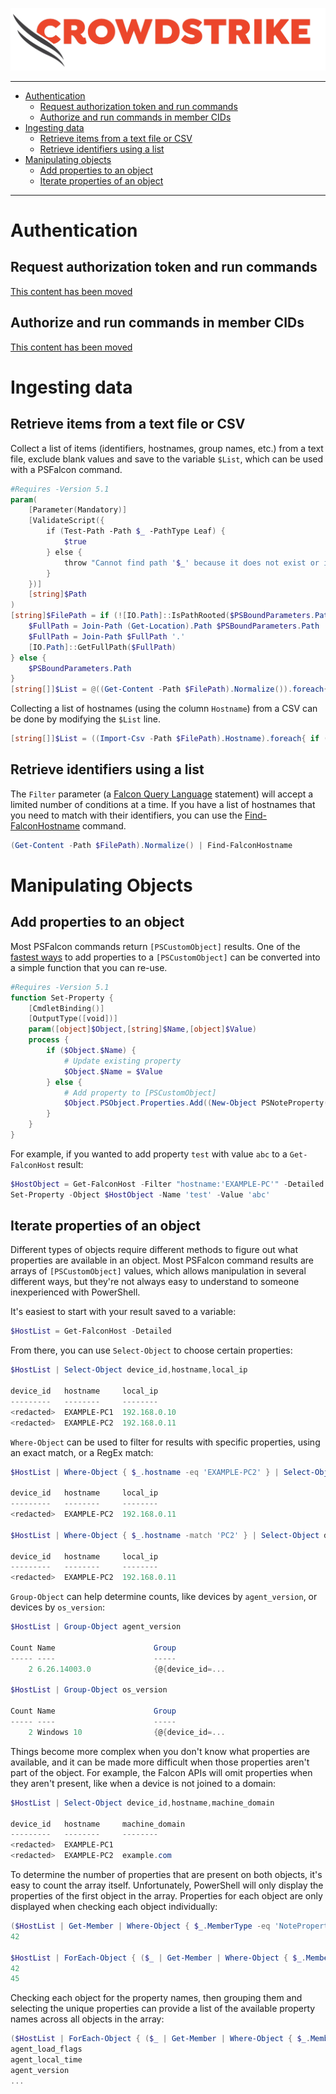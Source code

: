 ![CrowdStrike Falcon](https://raw.githubusercontent.com/CrowdStrike/falconpy/main/docs/asset/cs-logo.png)
***
- [Authentication](#authentication)
    - [Request authorization token and run commands](https://github.com/CrowdStrike/psfalcon/wiki/Authentication#request-authorization-token-and-run-a-command)
    - [Authorize and run commands in member CIDs](https://github.com/CrowdStrike/psfalcon/wiki/Authentication#authorize-and-run-commands-across-member-cids-within-a-script)
- [Ingesting data](#ingesting-data)
    - [Retrieve items from a text file or CSV](#retrieve-items-from-a-text-file-or-csv)
    - [Retrieve identifiers using a list](#retrieve-identifiers-using-a-list)
- [Manipulating objects](#manipulating-objects)
    - [Add properties to an object](#add-properties-to-an-object)
    - [Iterate properties of an object](#iterate-properties-of-an-object)
***
# Authentication
## Request authorization token and run commands
[This content has been moved](https://github.com/CrowdStrike/psfalcon/wiki/Authentication#request-authorization-token-and-run-a-command)
## Authorize and run commands in member CIDs
[This content has been moved](https://github.com/CrowdStrike/psfalcon/wiki/Authentication#authorize-and-run-commands-across-member-cids-within-a-script)
# Ingesting data
## Retrieve items from a text file or CSV
Collect a list of items (identifiers, hostnames, group names, etc.) from a text file, exclude blank values and
save to the variable `$List`, which can be used with a PSFalcon command.
```powershell
#Requires -Version 5.1
param(
    [Parameter(Mandatory)]
    [ValidateScript({
        if (Test-Path -Path $_ -PathType Leaf) {
            $true
        } else {
            throw "Cannot find path '$_' because it does not exist or is a directory."
        }
    })]
    [string]$Path
)
[string]$FilePath = if (![IO.Path]::IsPathRooted($PSBoundParameters.Path)) {
    $FullPath = Join-Path (Get-Location).Path $PSBoundParameters.Path
    $FullPath = Join-Path $FullPath '.'
    [IO.Path]::GetFullPath($FullPath)
} else {
    $PSBoundParameters.Path
}
[string[]]$List = @((Get-Content -Path $FilePath).Normalize()).foreach{ if (![string]::IsNullOrEmpty($_)) { $_ }}
```
Collecting a list of hostnames (using the column `Hostname`) from a CSV can be done by modifying the
`$List` line.
```powershell
[string[]]$List = ((Import-Csv -Path $FilePath).Hostname).foreach{ if (![string]::IsNullOrEmpty($_)) { $_ }}
```
## Retrieve identifiers using a list
The `Filter` parameter \(a [Falcon Query Language](Filtering-Results) statement\) will accept a limited number of conditions at a
time. If you have a list of hostnames that you need to match with their identifiers, you can use the
[Find-FalconHostname](Find-FalconHostname) command.
```powershell
(Get-Content -Path $FilePath).Normalize() | Find-FalconHostname
```
# Manipulating Objects
## Add properties to an object
Most PSFalcon commands return `[PSCustomObject]` results. One of the [fastest ways](https://ramblingcookiemonster.github.io/Decorating-Objects/) to add
properties to a `[PSCustomObject]` can be converted into a simple function that you can re-use.
```powershell
#Requires -Version 5.1
function Set-Property {
    [CmdletBinding()]
    [OutputType([void])]
    param([object]$Object,[string]$Name,[object]$Value)
    process {
        if ($Object.$Name) {
            # Update existing property
            $Object.$Name = $Value
        } else {
            # Add property to [PSCustomObject]
            $Object.PSObject.Properties.Add((New-Object PSNoteProperty($Name,$Value)))
        }
    }
}
```
For example, if you wanted to add property `test` with value `abc` to a `Get-FalconHost` result:
```powershell
$HostObject = Get-FalconHost -Filter "hostname:'EXAMPLE-PC'" -Detailed
Set-Property -Object $HostObject -Name 'test' -Value 'abc'
```
## Iterate properties of an object
Different types of objects require different methods to figure out what properties are available in an object.
Most PSFalcon command results are arrays of `[PSCustomObject]` values, which allows manipulation in several
different ways, but they're not always easy to understand to someone inexperienced with PowerShell.

It's easiest to start with your result saved to a variable:
```powershell
$HostList = Get-FalconHost -Detailed
```
From there, you can use `Select-Object` to choose certain properties:
```powershell
$HostList | Select-Object device_id,hostname,local_ip

device_id   hostname     local_ip
---------   --------     --------
<redacted>  EXAMPLE-PC1  192.168.0.10
<redacted>  EXAMPLE-PC2  192.168.0.11

```
`Where-Object` can be used to filter for results with specific properties, using an exact match, or a RegEx match:
```powershell
$HostList | Where-Object { $_.hostname -eq 'EXAMPLE-PC2' } | Select-Object device_id,hostname,local_ip

device_id   hostname     local_ip
---------   --------     --------
<redacted>  EXAMPLE-PC2  192.168.0.11

$HostList | Where-Object { $_.hostname -match 'PC2' } | Select-Object device_id,hostname,local_ip

device_id   hostname     local_ip
---------   --------     --------
<redacted>  EXAMPLE-PC2  192.168.0.11
```
`Group-Object` can help determine counts, like devices by `agent_version`, or devices by `os_version`:
```powershell
$HostList | Group-Object agent_version

Count Name                      Group
----- ----                      -----
    2 6.26.14003.0              {@{device_id=...

$HostList | Group-Object os_version

Count Name                      Group
----- ----                      -----
    2 Windows 10                {@{device_id=...
```
Things become more complex when you don't know what properties are available, and it can be made more difficult
when those properties aren't part of the object. For example, the Falcon APIs will omit properties when they
aren't present, like when a device is not joined to a domain:
```powershell
$HostList | Select-Object device_id,hostname,machine_domain

device_id   hostname     machine_domain
---------   --------     --------
<redacted>  EXAMPLE-PC1  
<redacted>  EXAMPLE-PC2  example.com
```
To determine the number of properties that are present on both objects, it's easy to count the array itself.
Unfortunately, PowerShell will only display the properties of the first object in the array. Properties for each
object are only displayed when checking each object individually:
```powershell
($HostList | Get-Member | Where-Object { $_.MemberType -eq 'NoteProperty' }).Count
42

$HostList | ForEach-Object { ($_ | Get-Member | Where-Object { $_.MemberType -eq 'NoteProperty' }).Count }
42
45
```
Checking each object for the property names, then grouping them and selecting the unique properties can provide a
list of the available property names across all objects in the array:
```powershell
($HostList | ForEach-Object { ($_ | Get-Member | Where-Object { $_.MemberType -eq 'NoteProperty' }).Name } | Group-Object).Name
agent_load_flags
agent_local_time
agent_version
...
```